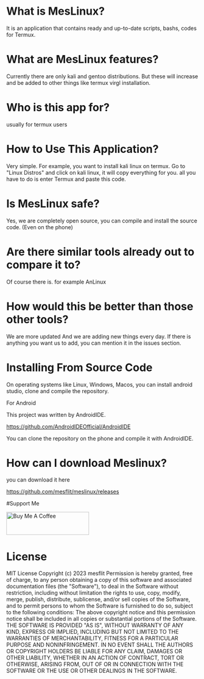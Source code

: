 # What is MesLinux?

It is an application that contains ready and up-to-date scripts, bashs, codes for Termux.

# What are MesLinux features?

Currently there are only kali and gentoo distributions. But these will increase and be added to other things like termux virgl installation.

# Who is this app for?

usually for termux users

# How to Use This Application?

Very simple. For example, you want to install kali linux on termux. Go to "Linux Distros" and click on kali linux, it will copy everything for you. all you have to do is enter Termux and paste this code.

# Is MesLinux safe?

Yes, we are completely open source, you can compile and install the source code. (Even on the phone)

# Are there similar tools already out to compare it to?

Of course there is. for example AnLinux

# How would this be better than those other tools?

We are more updated And we are adding new things every day. If there is anything you want us to add, you can mention it in the issues section.

# Installing From Source Code

On operating systems like Linux, Windows, Macos, you can install android studio, clone and compile the repository.

For Android

This project was written by AndroidIDE.

https://github.com/AndroidIDEOfficial/AndroidIDE

You can clone the repository on the phone and compile it with AndroidIDE.

# How can I download Meslinux?

you can download it here

https://github.com/mesflit/meslinux/releases


#Support Me

<a href="https://www.buymeacoffee.com/mesflit" target="_blank"><img src="https://cdn.buymeacoffee.com/buttons/v2/default-red.png" alt="Buy Me A Coffee" style="height: 60px !important;width: 217px !important;" ></a>

# License

MIT License
Copyright (c) 2023 mesflit
Permission is hereby granted, free of charge, to any person obtaining a copy
of this software and associated documentation files (the "Software"), to deal
in the Software without restriction, including without limitation the rights
to use, copy, modify, merge, publish, distribute, sublicense, and/or sell
copies of the Software, and to permit persons to whom the Software is
furnished to do so, subject to the following conditions:
The above copyright notice and this permission notice shall be included in all
copies or substantial portions of the Software.
THE SOFTWARE IS PROVIDED "AS IS", WITHOUT WARRANTY OF ANY KIND, EXPRESS OR
IMPLIED, INCLUDING BUT NOT LIMITED TO THE WARRANTIES OF MERCHANTABILITY,
FITNESS FOR A PARTICULAR PURPOSE AND NONINFRINGEMENT. IN NO EVENT SHALL THE
AUTHORS OR COPYRIGHT HOLDERS BE LIABLE FOR ANY CLAIM, DAMAGES OR OTHER
LIABILITY, WHETHER IN AN ACTION OF CONTRACT, TORT OR OTHERWISE, ARISING FROM,
OUT OF OR IN CONNECTION WITH THE SOFTWARE OR THE USE OR OTHER DEALINGS IN THE
SOFTWARE.
